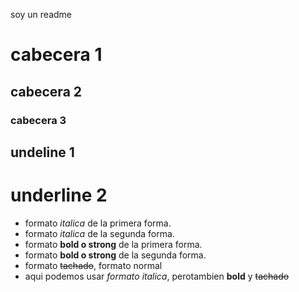 soy un readme
# cabecera 1
## cabecera 2
### cabecera 3

undeline 1
------------------

underline 2
=============


- formato *italica* de la primera forma.
- formato _italica_ de la segunda forma.
- formato **bold o strong** de la primera forma.
- formato __bold o strong__ de la segunda forma.
- formato ~~tachado~~, formato normal
- aqui podemos usar *formato italica*, perotambien **bold** y ~~tachado~~

